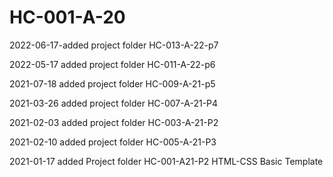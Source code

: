 # HC-001-A-20

2022-06-17-added project folder HC-013-A-22-p7

2022-05-17 added project folder HC-011-A-22-p6

2021-07-18 added project folder HC-009-A-21-p5

2021-03-26 added project folder HC-007-A-21-P4

2021-02-03 added project folder HC-003-A-21-P2

2021-02-10 added project folder HC-005-A-21-P3

2021-01-17 added Project folder HC-001-A21-P2 HTML-CSS Basic Template

